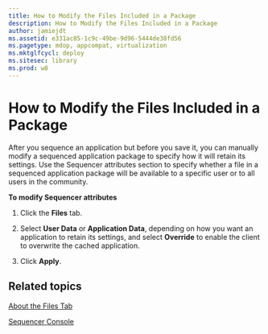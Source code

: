 ```yaml
---
title: How to Modify the Files Included in a Package
description: How to Modify the Files Included in a Package
author: jamiejdt
ms.assetid: e331ac85-1c9c-49be-9d96-5444de38fd56
ms.pagetype: mdop, appcompat, virtualization
ms.mktglfcycl: deploy
ms.sitesec: library
ms.prod: w8
---
```



# How to Modify the Files Included in a Package


After you sequence an application but before you save it, you can manually modify a sequenced application package to specify how it will retain its settings. Use the Sequencer attributes section to specify whether a file in a sequenced application package will be available to a specific user or to all users in the community.

**To modify Sequencer attributes**

1.  Click the **Files** tab.

2.  Select **User Data** or **Application Data**, depending on how you want an application to retain its settings, and select **Override** to enable the client to overwrite the cached application.

3.  Click **Apply**.

## Related topics


[About the Files Tab](about-the-files-tab.md)

[Sequencer Console](sequencer-console.md)

 

 





